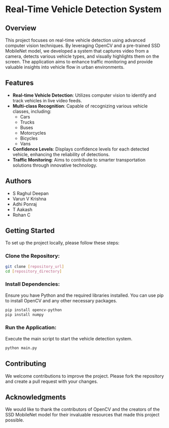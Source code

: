 # Real-Time Vehicle Detection System

## Overview
This project focuses on real-time vehicle detection using advanced computer vision techniques. By leveraging OpenCV and a pre-trained SSD MobileNet model, we developed a system that captures video from a camera, detects various vehicle types, and visually highlights them on the screen. The application aims to enhance traffic monitoring and provide valuable insights into vehicle flow in urban environments.

## Features
- **Real-time Vehicle Detection**: Utilizes computer vision to identify and track vehicles in live video feeds.
- **Multi-class Recognition**: Capable of recognizing various vehicle classes, including:
  - Cars
  - Trucks
  - Buses
  - Motorcycles
  - Bicycles
  - Vans
- **Confidence Levels**: Displays confidence levels for each detected vehicle, enhancing the reliability of detections.
- **Traffic Monitoring**: Aims to contribute to smarter transportation solutions through innovative technology.

## Authors
- S Raghul Deepan
- Varun V Krishna
- Adhi Ponraj
- T Aakash
- Rohan C

## Getting Started

To set up the project locally, please follow these steps:

### Clone the Repository:
```bash
git clone [repository_url]
cd [repository_directory]
```

### Install Dependencies:

Ensure you have Python and the required libraries installed. You can use pip to install OpenCV and any other necessary packages.
```bash
pip install opencv-python
pip install numpy
```

### Run the Application:

Execute the main script to start the vehicle detection system.
```bash
python main.py
```

## Contributing

We welcome contributions to improve the project. Please fork the repository and create a pull request with your changes.

## Acknowledgments

We would like to thank the contributors of OpenCV and the creators of the SSD MobileNet model for their invaluable resources that made this project possible.
